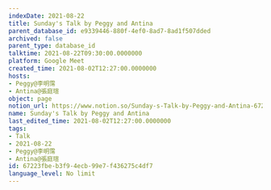 ```yaml
---
indexDate: 2021-08-22
title: Sunday's Talk by Peggy and Antina
parent_database_id: e9339446-880f-4ef0-8ad7-8ad1f507dded
archived: false
parent_type: database_id
talktime: 2021-08-22T09:30:00.0000000
platform: Google Meet
created_time: 2021-08-02T12:27:00.0000000
hosts:
- Peggy@李明霈
- Antina@張庭瑄
object: page
notion_url: https://www.notion.so/Sunday-s-Talk-by-Peggy-and-Antina-67223fbeb3f94ecb99e7f436275c4df7
name: Sunday's Talk by Peggy and Antina
last_edited_time: 2021-08-02T12:27:00.0000000
tags:
- Talk
- 2021-08-22
- Peggy@李明霈
- Antina@張庭瑄
id: 67223fbe-b3f9-4ecb-99e7-f436275c4df7
language_level: No limit
---
```







